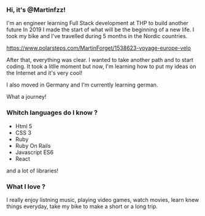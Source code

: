 ### Hi, it's @Martinfzz!

I'm an engineer learning Full Stack development at THP to build another future
In 2019 I made the start of what will be the beginning of a new life.
I took my bike and I've travelled during 5 months in the Nordic countries.

https://www.polarsteps.com/MartinForget/1538623-voyage-europe-velo

After that, everything was clear. I wanted to take another path and to start coding.
It took a litlle moment but now, I'm learning how to put my ideas on the Internet and it's very cool!

I also moved in Germany and I'm currently learning german.

What a journey!

### Whitch languages do I know ?

- Html 5
- CSS 3
- Ruby
- Ruby On Rails
- Javascript ES6
- React

and a lot of libraries!

### What I love ?

I really enjoy listning music, playing video games, watch movies, learn knew things everyday, take my bike to make a short or a long trip.
